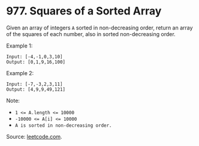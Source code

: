 # 977. Squares of a Sorted Array

Given an array of integers `A` sorted in non-decreasing order, return an array of the squares of each number, also in sorted non-decreasing order.

Example 1:

```
Input: [-4,-1,0,3,10]
Output: [0,1,9,16,100]
```

Example 2:

```
Input: [-7,-3,2,3,11]
Output: [4,9,9,49,121]
```

Note:

- `1 <= A.length <= 10000`
- `-10000 <= A[i] <= 10000`
- `A is sorted in non-decreasing order.`

Source: [leetcode.com](https://leetcode.com/problems/squares-of-a-sorted-array/).
